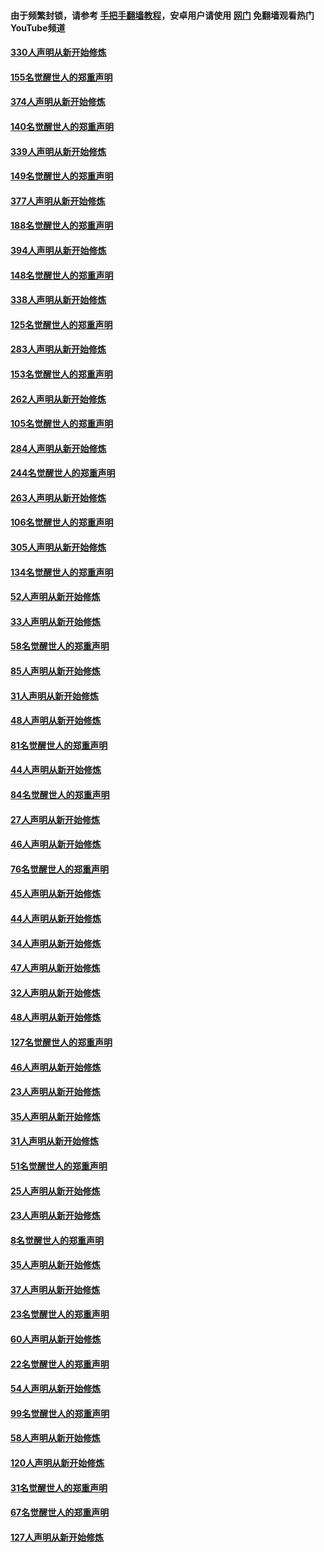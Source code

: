 #### 由于频繁封锁，请参考 [手把手翻墙教程](https://github.com/gfw-breaker/guides/wiki/)，安卓用户请使用 [网门](https://github.com/gfw-breaker/nogfw/blob/master/dl.md?t=05270201) 免翻墙观看热门YouTube频道 

#### [330人声明从新开始修炼](../pages/91/426139.md?t=05270201) 

#### [155名觉醒世人的郑重声明](../pages/91/426138.md?t=05270201) 

#### [374人声明从新开始修炼](../pages/91/425811.md?t=05270201) 

#### [140名觉醒世人的郑重声明](../pages/91/425810.md?t=05270201) 

#### [339人声明从新开始修炼](../pages/91/425690.md?t=05270201) 

#### [149名觉醒世人的郑重声明](../pages/91/425689.md?t=05270201) 

#### [377人声明从新开始修炼](../pages/91/424867.md?t=05270201) 

#### [188名觉醒世人的郑重声明](../pages/91/424866.md?t=05270201) 

#### [394人声明从新开始修炼](../pages/91/423914.md?t=05270201) 

#### [148名觉醒世人的郑重声明](../pages/91/423913.md?t=05270201) 

#### [338人声明从新开始修炼](../pages/91/423540.md?t=05270201) 

#### [125名觉醒世人的郑重声明](../pages/91/423539.md?t=05270201) 

#### [283人声明从新开始修炼](../pages/91/423296.md?t=05270201) 

#### [153名觉醒世人的郑重声明](../pages/91/423295.md?t=05270201) 

#### [262人声明从新开始修炼](../pages/91/423004.md?t=05270201) 

#### [105名觉醒世人的郑重声明](../pages/91/423003.md?t=05270201) 

#### [284人声明从新开始修炼](../pages/91/422707.md?t=05270201) 

#### [244名觉醒世人的郑重声明](../pages/91/422706.md?t=05270201) 

#### [263人声明从新开始修炼](../pages/91/422553.md?t=05270201) 

#### [106名觉醒世人的郑重声明](../pages/91/422552.md?t=05270201) 

#### [305人声明从新开始修炼](../pages/91/422153.md?t=05270201) 

#### [134名觉醒世人的郑重声明](../pages/91/422152.md?t=05270201) 

#### [52人声明从新开始修炼](../pages/91/421846.md?t=05270201) 

#### [33人声明从新开始修炼](../pages/91/421804.md?t=05270201) 

#### [58名觉醒世人的郑重声明](../pages/91/421845.md?t=05270201) 

#### [85人声明从新开始修炼](../pages/91/421769.md?t=05270201) 

#### [31人声明从新开始修炼](../pages/91/421763.md?t=05270201) 

#### [48人声明从新开始修炼](../pages/91/421605.md?t=05270201) 

#### [81名觉醒世人的郑重声明](../pages/91/421656.md?t=05270201) 

#### [44人声明从新开始修炼](../pages/91/421544.md?t=05270201) 

#### [84名觉醒世人的郑重声明](../pages/91/421543.md?t=05270201) 

#### [27人声明从新开始修炼](../pages/91/421465.md?t=05270201) 

#### [46人声明从新开始修炼](../pages/91/421454.md?t=05270201) 

#### [76名觉醒世人的郑重声明](../pages/91/421453.md?t=05270201) 

#### [45人声明从新开始修炼](../pages/91/421452.md?t=05270201) 

#### [44人声明从新开始修炼](../pages/91/421422.md?t=05270201) 

#### [34人声明从新开始修炼](../pages/91/421322.md?t=05270201) 

#### [47人声明从新开始修炼](../pages/91/421264.md?t=05270201) 

#### [32人声明从新开始修炼](../pages/91/421225.md?t=05270201) 

#### [48人声明从新开始修炼](../pages/91/421202.md?t=05270201) 

#### [127名觉醒世人的郑重声明](../pages/91/421224.md?t=05270201) 

#### [46人声明从新开始修炼](../pages/91/421203.md?t=05270201) 

#### [23人声明从新开始修炼](../pages/91/421138.md?t=05270201) 

#### [35人声明从新开始修炼](../pages/91/421122.md?t=05270201) 

#### [31人声明从新开始修炼](../pages/91/421081.md?t=05270201) 

#### [51名觉醒世人的郑重声明](../pages/91/421080.md?t=05270201) 

#### [25人声明从新开始修炼](../pages/91/421020.md?t=05270201) 

#### [23人声明从新开始修炼](../pages/91/420884.md?t=05270201) 

#### [8名觉醒世人的郑重声明](../pages/91/420883.md?t=05270201) 

#### [35人声明从新开始修炼](../pages/91/420809.md?t=05270201) 

#### [37人声明从新开始修炼](../pages/91/420766.md?t=05270201) 

#### [23名觉醒世人的郑重声明](../pages/91/420765.md?t=05270201) 

#### [60人声明从新开始修炼](../pages/91/420727.md?t=05270201) 

#### [22名觉醒世人的郑重声明](../pages/91/420726.md?t=05270201) 

#### [54人声明从新开始修炼](../pages/91/420529.md?t=05270201) 

#### [99名觉醒世人的郑重声明](../pages/91/420528.md?t=05270201) 

#### [58人声明从新开始修炼](../pages/91/420198.md?t=05270201) 

#### [120人声明从新开始修炼](../pages/91/420141.md?t=05270201) 

#### [31名觉醒世人的郑重声明](../pages/91/420197.md?t=05270201) 

#### [67名觉醒世人的郑重声明](../pages/91/420140.md?t=05270201) 

#### [127人声明从新开始修炼](../pages/91/420082.md?t=05270201) 

